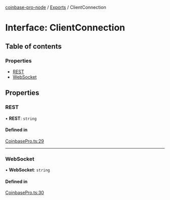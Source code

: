 [coinbase-pro-node](../README.md) / [Exports](../modules.md) / ClientConnection

# Interface: ClientConnection

## Table of contents

### Properties

- [REST](ClientConnection.md#rest)
- [WebSocket](ClientConnection.md#websocket)

## Properties

### REST

• **REST**: `string`

#### Defined in

[CoinbasePro.ts:29](https://github.com/bennycode/coinbase-pro-node/blob/48475f6/src/CoinbasePro.ts#L29)

---

### WebSocket

• **WebSocket**: `string`

#### Defined in

[CoinbasePro.ts:30](https://github.com/bennycode/coinbase-pro-node/blob/48475f6/src/CoinbasePro.ts#L30)
